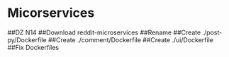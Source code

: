 # Micorservices
##DZ N14
##Download reddit-microservices
##Rename 
##Create ./post-py/Dockerfile
##Create ./comment/Dockerfile
##Create ./ui/Dockerfile
##Fix Dockerfiles